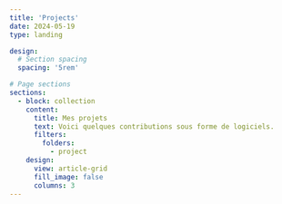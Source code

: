 ```yaml
---
title: 'Projects'
date: 2024-05-19
type: landing

design:
  # Section spacing
  spacing: '5rem'

# Page sections
sections:
  - block: collection
    content:
      title: Mes projets
      text: Voici quelques contributions sous forme de logiciels.
      filters:
        folders:
          - project
    design:
      view: article-grid
      fill_image: false
      columns: 3
---
```

